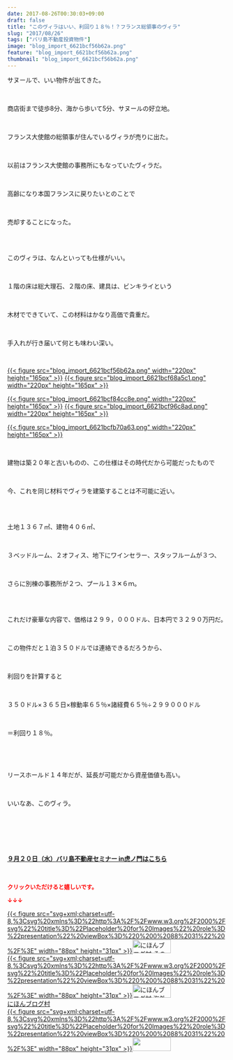 ```yaml
---
date: 2017-08-26T00:30:03+09:00
draft: false
title: "このヴィラはいい、利回り１８％！？フランス総領事のヴィラ"
slug: "2017/08/26"
tags: ["バリ島不動産投資物件"]
image: "blog_import_6621bcf56b62a.png"
feature: "blog_import_6621bcf56b62a.png"
thumbnail: "blog_import_6621bcf56b62a.png"
---
```

<p>サヌールで、いい物件が出てきた。</p><p> </p><p>商店街まで徒歩8分、海から歩いて5分、サヌールの好立地。</p><p> </p><p>フランス大使館の総領事が住んでいるヴィラが売りに出た。</p><p> </p><p>以前はフランス大使館の事務所にもなっていたヴィラだ。</p><p> </p><p>高齢になり本国フランスに戻りたいとのことで</p><p> </p><p>売却することになった。</p><p> </p><p><br/>このヴィラは、なんといっても仕様がいい。</p><p> </p><p>１階の床は総大理石、２階の床、建具は、ビンキライという</p><p> </p><p>木材でできていて、この材料はかなり高価で貴重だ。</p><p> </p><p>手入れが行き届いて何とも味わい深い。</p><p> </p><p><a href="blog_import_6621bcf56b62a.png">{{< figure src="blog_import_6621bcf56b62a.png" width="220px" height="165px" >}}</a> <a href="blog_import_6621bcf68a5c1.png">{{< figure src="blog_import_6621bcf68a5c1.png" width="220px" height="165px" >}}</a></p><p><a href="blog_import_6621bcf84cc8e.png">{{< figure src="blog_import_6621bcf84cc8e.png" width="220px" height="165px" >}}</a> <a href="blog_import_6621bcf96c8ad.png">{{< figure src="blog_import_6621bcf96c8ad.png" width="220px" height="165px" >}}</a></p><p><a href="blog_import_6621bcfb70a63.png">{{< figure src="blog_import_6621bcfb70a63.png" width="220px" height="165px" >}}</a></p><p> </p><p>建物は築２０年と古いものの、この仕様はその時代だから可能だったもので</p><p> </p><p>今、これを同じ材料でヴィラを建築することは不可能に近い。</p><p> </p><p><br/>土地１３６７㎡、建物４０６㎡、</p><p> </p><p>３ベッドルーム、２オフィス、地下にワインセラー、スタッフルームが３つ、</p><p> </p><p>さらに別棟の事務所が２つ、プール１３✕６ｍ。</p><p> </p><p><br/>これだけ豪華な内容で、価格は２９９，０００ドル、日本円で３２９０万円だ。</p><p> </p><p>この物件だと１泊３５０ドルでは連絡できるだろうから、</p><p> </p><p>利回りを計算すると</p><p> </p><p>３５０ドル×３６５日×稼動率６５％×諸経費６５％÷２９９０００ドル</p><p> </p><p>＝利回り１８％。</p><p> </p><p> </p><p>リースホールド１４年だが、延長が可能だから資産価値も高い。</p><p> </p><p>いいなあ、このヴィラ。</p><p> </p><p> </p><p> </p><p><span style="font-weight: bold;"><span style="text-decoration: underline;"><a href="iin.co.jp" target="_blank">９月２０日（水）バリ島不動産セミナー in虎ノ門はこちら</a></span></span></p><p> </p><p><font color="#ff0000" size="2"><strong>クリックいただけると嬉しいです。</strong></font></p><p><font color="#ff0000" size="2"><strong>↓↓↓</strong></font></p><p><a href="ranking.html?p_cid=01260127" id="&amp;blogmura_banner" target="_blank">{{< figure src="svg+xml;charset=utf-8,%3Csvg%20xmlns%3D%22http%3A%2F%2Fwww.w3.org%2F2000%2Fsvg%22%20title%3D%22Placeholder%20for%20Images%22%20role%3D%22presentation%22%20viewBox%3D%220%200%2088%2031%22%20%2F%3E" width="88px" height="31px" >}}<noscript><img alt="にほんブログ村 その他生活ブログ 不動産投資へ" border="0" height="31" src="//life.blogmura.com/hudousantoushi/img/hudousantoushi88_31.gif" width="88"></noscript></a><br/><a href="ranking.html?p_cid=01260127" target="_blank">{{< figure src="svg+xml;charset=utf-8,%3Csvg%20xmlns%3D%22http%3A%2F%2Fwww.w3.org%2F2000%2Fsvg%22%20title%3D%22Placeholder%20for%20Images%22%20role%3D%22presentation%22%20viewBox%3D%220%200%2088%2031%22%20%2F%3E" width="88px" height="31px" >}}<noscript><img alt="にほんブログ村 海外生活ブログ バリ島情報へ" border="0" height="31" src="https://img-proxy.blog-video.jp/images?url=http%3A%2F%2Foverseas.blogmura.com%2Fbali%2Fimg%2Fbali88_31.gif" width="88"></noscript></a><br/><a href="ranking.html?p_cid=01260127" target="_blank">にほんブログ村</a><br/><a href="link.php?1804582" title="人気ブログランキングへ">{{< figure src="svg+xml;charset=utf-8,%3Csvg%20xmlns%3D%22http%3A%2F%2Fwww.w3.org%2F2000%2Fsvg%22%20title%3D%22Placeholder%20for%20Images%22%20role%3D%22presentation%22%20viewBox%3D%220%200%2088%2031%22%20%2F%3E" width="88px" height="31px" >}}<noscript><img border="0" height="31" src="https://blog.with2.net/img/banner/banner_22.gif" width="88"></noscript></a></p><p> </p>

